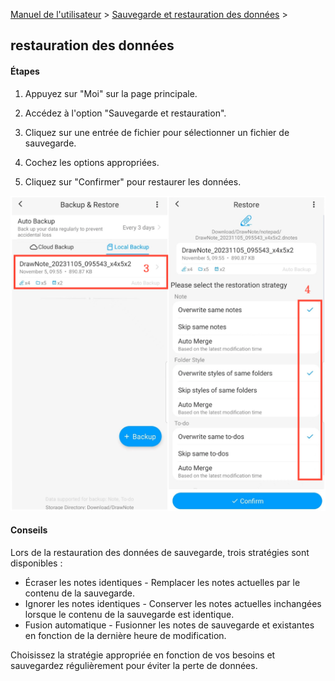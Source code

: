 [Manuel de l'utilisateur](/dragonnest/drawnote/manual/fr) > [Sauvegarde et restauration des données](/dragonnest/drawnote/manual/fr/sauvegarde_et_restauration_des_données) >

restauration des données
---
#### Étapes

1. Appuyez sur "Moi" sur la page principale.

2. Accédez à l'option "Sauvegarde et restauration".

3. Cliquez sur une entrée de fichier pour sélectionner un fichier de sauvegarde.

4. Cochez les options appropriées.

5. Cliquez sur "Confirmer" pour restaurer les données.

![restauration des données](imgs/data_recovery1.png)

#### Conseils
Lors de la restauration des données de sauvegarde, trois stratégies sont disponibles :

- Écraser les notes identiques - Remplacer les notes actuelles par le contenu de la sauvegarde.
- Ignorer les notes identiques - Conserver les notes actuelles inchangées lorsque le contenu de la sauvegarde est identique.
- Fusion automatique - Fusionner les notes de sauvegarde et existantes en fonction de la dernière heure de modification.

Choisissez la stratégie appropriée en fonction de vos besoins et sauvegardez régulièrement pour éviter la perte de données.